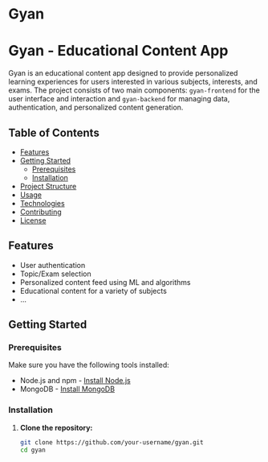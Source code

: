 # Gyan
# Gyan - Educational Content App

Gyan is an educational content app designed to provide personalized learning experiences for users interested in various subjects, interests, and exams. The project consists of two main components: `gyan-frontend` for the user interface and interaction and `gyan-backend` for managing data, authentication, and personalized content generation.

## Table of Contents

- [Features](#features)
- [Getting Started](#getting-started)
  - [Prerequisites](#prerequisites)
  - [Installation](#installation)
- [Project Structure](#project-structure)
- [Usage](#usage)
- [Technologies](#technologies)
- [Contributing](#contributing)
- [License](#license)

## Features

- User authentication
- Topic/Exam selection
- Personalized content feed using ML and algorithms
- Educational content for a variety of subjects
- ...

## Getting Started

### Prerequisites

Make sure you have the following tools installed:

- Node.js and npm - [Install Node.js](https://nodejs.org/)
- MongoDB - [Install MongoDB](https://www.mongodb.com/try/download/community)

### Installation

1. **Clone the repository:**

   ```bash
   git clone https://github.com/your-username/gyan.git
   cd gyan
